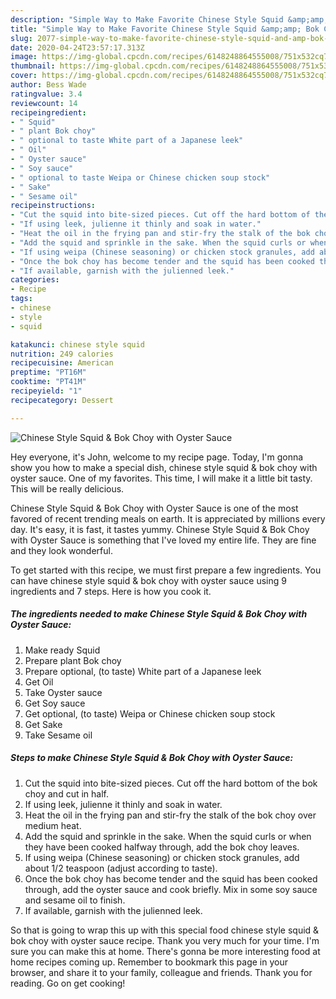 ```yaml
---
description: "Simple Way to Make Favorite Chinese Style Squid &amp;amp; Bok Choy with Oyster Sauce"
title: "Simple Way to Make Favorite Chinese Style Squid &amp;amp; Bok Choy with Oyster Sauce"
slug: 2077-simple-way-to-make-favorite-chinese-style-squid-and-amp-bok-choy-with-oyster-sauce
date: 2020-04-24T23:57:17.313Z
image: https://img-global.cpcdn.com/recipes/6148248864555008/751x532cq70/chinese-style-squid-bok-choy-with-oyster-sauce-recipe-main-photo.jpg
thumbnail: https://img-global.cpcdn.com/recipes/6148248864555008/751x532cq70/chinese-style-squid-bok-choy-with-oyster-sauce-recipe-main-photo.jpg
cover: https://img-global.cpcdn.com/recipes/6148248864555008/751x532cq70/chinese-style-squid-bok-choy-with-oyster-sauce-recipe-main-photo.jpg
author: Bess Wade
ratingvalue: 3.4
reviewcount: 14
recipeingredient:
- " Squid"
- " plant Bok choy"
- " optional to taste White part of a Japanese leek"
- " Oil"
- " Oyster sauce"
- " Soy sauce"
- " optional to taste Weipa or Chinese chicken soup stock"
- " Sake"
- " Sesame oil"
recipeinstructions:
- "Cut the squid into bite-sized pieces. Cut off the hard bottom of the bok choy and cut in half."
- "If using leek, julienne it thinly and soak in water."
- "Heat the oil in the frying pan and stir-fry the stalk of the bok choy over medium heat."
- "Add the squid and sprinkle in the sake. When the squid curls or when they have been cooked halfway through, add the bok choy leaves."
- "If using weipa (Chinese seasoning) or chicken stock granules, add about 1/2 teaspoon (adjust according to taste)."
- "Once the bok choy has become tender and the squid has been cooked through, add the oyster sauce and cook briefly. Mix in some soy sauce and sesame oil to finish."
- "If available, garnish with the julienned leek."
categories:
- Recipe
tags:
- chinese
- style
- squid

katakunci: chinese style squid 
nutrition: 249 calories
recipecuisine: American
preptime: "PT16M"
cooktime: "PT41M"
recipeyield: "1"
recipecategory: Dessert

---
```



![Chinese Style Squid &amp; Bok Choy with Oyster Sauce](https://img-global.cpcdn.com/recipes/6148248864555008/751x532cq70/chinese-style-squid-bok-choy-with-oyster-sauce-recipe-main-photo.jpg)

Hey everyone, it's John, welcome to my recipe page. Today, I'm gonna show you how to make a special dish, chinese style squid &amp; bok choy with oyster sauce. One of my favorites. This time, I will make it a little bit tasty. This will be really delicious.



Chinese Style Squid &amp; Bok Choy with Oyster Sauce is one of the most favored of recent trending meals on earth. It is appreciated by millions every day. It's easy, it is fast, it tastes yummy. Chinese Style Squid &amp; Bok Choy with Oyster Sauce is something that I've loved my entire life. They are fine and they look wonderful.


To get started with this recipe, we must first prepare a few ingredients. You can have chinese style squid &amp; bok choy with oyster sauce using 9 ingredients and 7 steps. Here is how you cook it.

<!--inarticleads1-->

##### The ingredients needed to make Chinese Style Squid &amp; Bok Choy with Oyster Sauce:

1. Make ready  Squid
1. Prepare  plant Bok choy
1. Prepare  optional, (to taste) White part of a Japanese leek
1. Get  Oil
1. Take  Oyster sauce
1. Get  Soy sauce
1. Get  optional, (to taste) Weipa or Chinese chicken soup stock
1. Get  Sake
1. Take  Sesame oil




<!--inarticleads2-->

##### Steps to make Chinese Style Squid &amp; Bok Choy with Oyster Sauce:

1. Cut the squid into bite-sized pieces. Cut off the hard bottom of the bok choy and cut in half.
1. If using leek, julienne it thinly and soak in water.
1. Heat the oil in the frying pan and stir-fry the stalk of the bok choy over medium heat.
1. Add the squid and sprinkle in the sake. When the squid curls or when they have been cooked halfway through, add the bok choy leaves.
1. If using weipa (Chinese seasoning) or chicken stock granules, add about 1/2 teaspoon (adjust according to taste).
1. Once the bok choy has become tender and the squid has been cooked through, add the oyster sauce and cook briefly. Mix in some soy sauce and sesame oil to finish.
1. If available, garnish with the julienned leek.




So that is going to wrap this up with this special food chinese style squid &amp; bok choy with oyster sauce recipe. Thank you very much for your time. I'm sure you can make this at home. There's gonna be more interesting food at home recipes coming up. Remember to bookmark this page in your browser, and share it to your family, colleague and friends. Thank you for reading. Go on get cooking!
